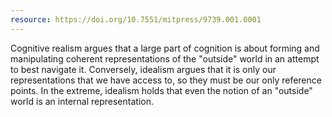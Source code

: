 ```yaml
---
resource: https://doi.org/10.7551/mitpress/9739.001.0001
---
```


Cognitive realism argues that a large part of cognition is about forming and manipulating coherent representations of the "outside" world in an attempt to best navigate it. Conversely, idealism argues that it is only our representations that we have access to, so they must be our only reference points. In the extreme, idealism holds that even the notion of an "outside" world is an internal representation.